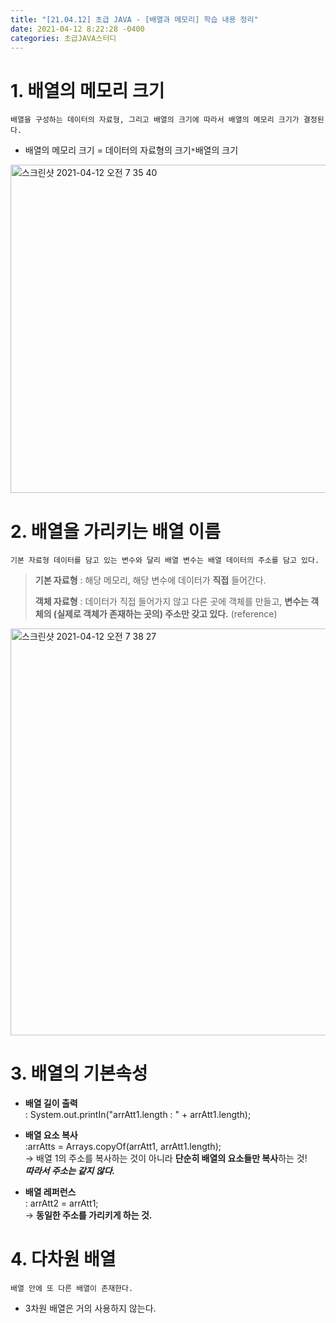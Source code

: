 ```yaml
---
title: "[21.04.12] 초급 JAVA - [배열과 메모리] 학습 내용 정리"
date: 2021-04-12 8:22:28 -0400
categories: 초급JAVA스터디
---
```


# 1. 배열의 메모리 크기

	배열을 구성하는 데이터의 자료형, 그리고 배열의 크기에 따라서 배열의 메모리 크기가 결정된다.

* 배열의 메모리 크기 = 데이터의 자료형의 크기`*`배열의 크기  

<img width="525" alt="스크린샷 2021-04-12 오전 7 35 40" src="https://user-images.githubusercontent.com/63195670/114324729-ac9ef480-9b66-11eb-97c6-3732c53bb01e.png">
   

# 2. 배열을 가리키는 배열 이름

	기본 자료형 데이터를 담고 있는 변수와 달리 배열 변수는 배열 데이터의 주소를 담고 있다.
	
>**기본 자료형** : 해당 메모리, 해당 변수에 데이터가 **직접** 들어간다.   
>
>**객체 자료형** : 데이터가 직접 들어가지 않고 다른 곳에 객체를 만들고, **변수는 객체의 (실제로 객체가 존재하는 곳의) 주소만 갖고 있다.** (reference)

<img width="651" alt="스크린샷 2021-04-12 오전 7 38 27" src="https://user-images.githubusercontent.com/63195670/114324726-aad53100-9b66-11eb-8674-e3fb832627b1.png">


# 3. 배열의 기본속성 

* **배열 길이 출력**     
	  : System.out.printIn("arrAtt1.length : " + arrAtt1.length);
*  **배열 요소 복사**    
	  :arrAtts = Arrays.copyOf(arrAtt1, arrAtt1.length);   
          -> 배열 1의 주소를 복사하는 것이 아니라 **단순히 배열의 요소들만 복사**하는 것!    
          ***따라서 주소는 같지 않다.***

* **배열 레퍼런스**  
  : arrAtt2 = arrAtt1;   
    -> **동일한 주소를 가리키게 하는 것.**  
 

# 4. 다차원 배열

	배열 안에 또 다른 배열이 존재한다.
	
* 3차원 배열은 거의 사용하지 않는다.
